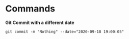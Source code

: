 # Commands

**Git Commit with a different date**

`git commit -m "Nothing" --date="2020-09-18 19:00:05"`
